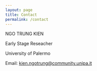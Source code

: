 ```yaml
---
layout: page
title: Contact
permalink: /contact
---
```


 NGO TRUNG KIEN

 Early Stage Reseacher

 University of Palermo

 Email: kien.ngotrung@community.unipa.it

 